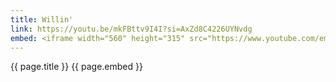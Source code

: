 ```yaml
---
title: Willin'
link: https://youtu.be/mkFBttv9I4I?si=AxZd8C4226UYNvdg
embed: <iframe width="560" height="315" src="https://www.youtube.com/embed/mkFBttv9I4I?si=0ar8RvDwyJUtFLoc" title="YouTube video player" frameborder="0" allow="accelerometer; autoplay; clipboard-write; encrypted-media; gyroscope; picture-in-picture; web-share" referrerpolicy="strict-origin-when-cross-origin" allowfullscreen></iframe>
---
```

{{ page.title }}
{{ page.embed }}
